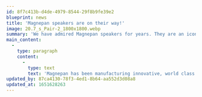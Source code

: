 ```yaml
---
id: 8f7c413b-d4de-4979-8544-29f8b9fe39e2
blueprint: news
title: 'Magnepan speakers are on their way!'
image: 20.7_s_Pair-2_1800x1800.webp
summary: 'We have admired Magnepan speakers for years. They are an iconic brand that has rave reviews too numerous to count and a sound like no other -- plus, they are a tremendous value. Not for everyone, but certainly for the lucky few! Model .7, 1.7i and 3.7i will all be on display shortly.'
main_content:
  -
    type: paragraph
    content:
      -
        type: text
        text: 'Magnepan has been manufacturing innovative, world class stereo speakers for 47 years. Jim Winey, the inventor of the Magneplanar loudspeaker, first owned electrostatic loudspeakers and began experimenting to design an improved electrostatic speaker. In 1969, Jim invented the Magneplanar, a thin-film magnetic equivalent to the electrostat and founded Magnepan. Corporate and manufacturing facilities are located in White Bear Lake, Minnesota, a small community north of the Twin Cities of St. Paul and Minneapolis. Having outgrown its original facilities, Magnepan’s current plant is over 50,000 square feet in addition to corporate and engineering offices. To date, over 200,000 pairs of Magneplanar loudspeakers have found their way into the homes of music lovers the world over. Magneplanars are American-made with virtually all American parts. And we are proud to say — “Made in America. Sold in China.”'
updated_by: 87ca4130-78f3-4ed1-8b64-aa552d3d08a8
updated_at: 1651628263
---
```


